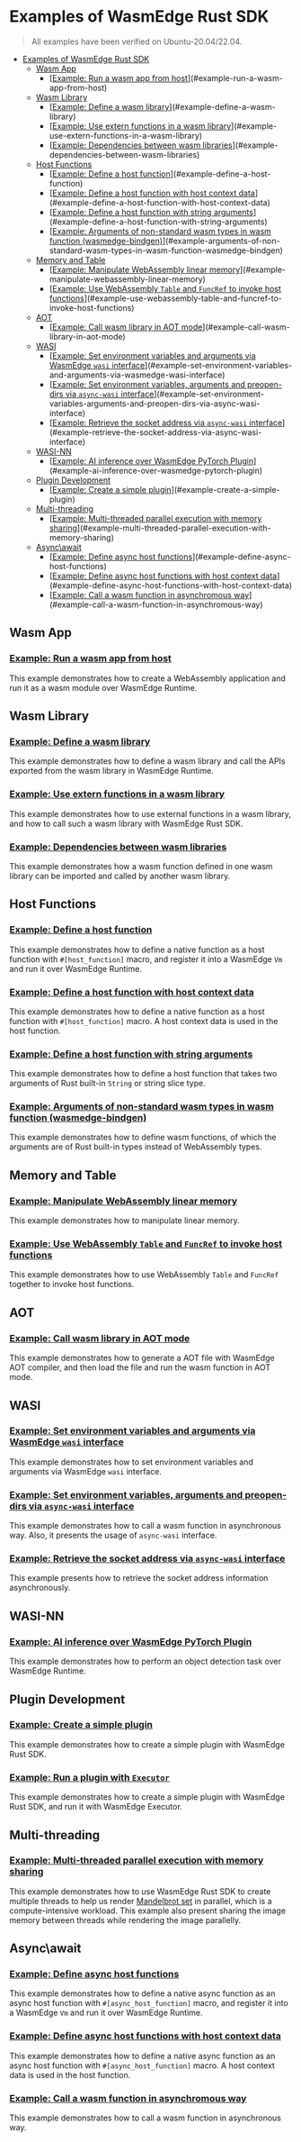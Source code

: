# Examples of WasmEdge Rust SDK

> All examples have been verified on Ubuntu-20.04/22.04.

- [Examples of WasmEdge Rust SDK](#examples-of-wasmedge-rust-sdk)
  - [Wasm App](#wasm-app)
    - [[Example: Run a wasm app from host](run-wasm-app-from-host)](#example-run-a-wasm-app-from-host)
  - [Wasm Library](#wasm-library)
    - [[Example: Define a wasm library](call-wasm-lib-from-host)](#example-define-a-wasm-library)
    - [[Example: Use extern functions in a wasm library](call-wasm-lib-with-external-deps)](#example-use-extern-functions-in-a-wasm-library)
    - [[Example: Dependencies between wasm libraries](load-module-in-module)](#example-dependencies-between-wasm-libraries)
  - [Host Functions](#host-functions)
    - [[Example: Define a host function](define-host-func)](#example-define-a-host-function)
    - [[Example: Define a host function with host context data](define-host-func-with-host-data)](#example-define-a-host-function-with-host-context-data)
    - [[Example: Define a host function with string arguments](define-host-func-with-string-args)](#example-define-a-host-function-with-string-arguments)
    - [[Example: Arguments of non-standard wasm types in wasm function (wasmedge-bindgen)](wasmedge-bindgen)](#example-arguments-of-non-standard-wasm-types-in-wasm-function-wasmedge-bindgen)
  - [Memory and Table](#memory-and-table)
    - [[Example: Manipulate WebAssembly linear memory](manipulate-linear-memory)](#example-manipulate-webassembly-linear-memory)
    - [[Example: Use WebAssembly `Table` and `FuncRef` to invoke host functions](table-and-funcref)](#example-use-webassembly-table-and-funcref-to-invoke-host-functions)
  - [AOT](#aot)
    - [[Example: Call wasm library in AOT mode](run-wasm-func-in-aot-mode)](#example-call-wasm-library-in-aot-mode)
  - [WASI](#wasi)
    - [[Example: Set environment variables and arguments via WasmEdge `wasi` interface](set-env-vars-via-wasi)](#example-set-environment-variables-and-arguments-via-wasmedge-wasi-interface)
    - [[Example: Set environment variables, arguments and preopen-dirs via `async-wasi` interface](async-wasi)](#example-set-environment-variables-arguments-and-preopen-dirs-via-async-wasi-interface)
    - [[Example: Retrieve the socket address via `async-wasi` interface](async-wasi-socket-addr)](#example-retrieve-the-socket-address-via-async-wasi-interface)
  - [WASI-NN](#wasi-nn)
    - [[Example: AI inference over WasmEdge PyTorch Plugin](object-detection-via-wasinn)](#example-ai-inference-over-wasmedge-pytorch-plugin)
  - [Plugin Development](#plugin-development)
    - [[Example: Create a simple plugin](simple-plugin)](#example-create-a-simple-plugin)
  - [Multi-threading](#multi-threading)
    - [[Example: Multi-threaded parallel execution with memory sharing](multi-threaded-parallel)](#example-multi-threaded-parallel-execution-with-memory-sharing)
  - [Async\await](#asyncawait)
    - [[Example: Define async host functions](define-async-host-func)](#example-define-async-host-functions)
    - [[Example: Define async host functions with host context data](define-async-host-func-with-host-data)](#example-define-async-host-functions-with-host-context-data)
    - [[Example: Call a wasm function in asynchromous way](async-wasi)](#example-call-a-wasm-function-in-asynchromous-way)

## Wasm App

### [Example: Run a wasm app from host](run-wasm-app-from-host)

This example demonstrates how to create a WebAssembly application and run it as a wasm module over WasmEdge Runtime.

## Wasm Library

### [Example: Define a wasm library](call-wasm-lib-from-host)

This example demonstrates how to define a wasm library and call the APIs exported from the wasm library in WasmEdge Runtime.

### [Example: Use extern functions in a wasm library](call-wasm-lib-with-external-deps)

This example demonstrates how to use external functions in a wasm library, and how to call such a wasm library with WasmEdge Rust SDK.

### [Example: Dependencies between wasm libraries](load-module-in-module)

This example demonstrates how a wasm function defined in one wasm library can be imported and called by another wasm library.

## Host Functions

### [Example: Define a host function](define-host-func)

This example demonstrates how to define a native function as a host function with `#[host_function]` macro, and register it into a WasmEdge `Vm` and run it over WasmEdge Runtime.

### [Example: Define a host function with host context data](define-host-func-with-host-data)

This example demonstrates how to define a native function as a host function with `#[host_function]` macro. A host context data is used in the host function.

### [Example: Define a host function with string arguments](define-host-func-with-string-args)

This example demonstrates how to define a host function that takes two arguments of Rust built-in `String` or string slice type.

### [Example: Arguments of non-standard wasm types in wasm function (wasmedge-bindgen)](wasmedge-bindgen)

This example demonstrates how to define wasm functions, of which the arguments are of Rust built-in types instead of WebAssembly types.

## Memory and Table

### [Example: Manipulate WebAssembly linear memory](manipulate-linear-memory)

This example demonstrates how to manipulate linear memory.

### [Example: Use WebAssembly `Table` and `FuncRef` to invoke host functions](table-and-funcref)

This example demonstrates how to use WebAssembly `Table` and `FuncRef` together to invoke host functions.

## AOT

### [Example: Call wasm library in AOT mode](run-wasm-func-in-aot-mode)

This example demonstrates how to generate a AOT file with WasmEdge AOT compiler, and then load the file and run the wasm function in AOT mode.

## WASI

### [Example: Set environment variables and arguments via WasmEdge `wasi` interface](set-env-vars-via-wasi)

This example demonstrates how to set environment variables and arguments via WasmEdge `wasi` interface.

### [Example: Set environment variables, arguments and preopen-dirs via `async-wasi` interface](async-wasi)

This example demonstrates how to call a wasm function in asynchronous way. Also, it presents the usage of `async-wasi` interface.

### [Example: Retrieve the socket address via `async-wasi` interface](async-wasi-socket-addr)

This example presents how to retrieve the socket address information asynchronously.

## WASI-NN

### [Example: AI inference over WasmEdge PyTorch Plugin](object-detection-via-wasinn)

This example demonstrates how to perform an object detection task over WasmEdge Runtime.

## Plugin Development

### [Example: Create a simple plugin](simple-plugin)

This example demonstrates how to create a simple plugin with WasmEdge Rust SDK.

### [Example: Run a plugin with `Executor`](simple-plugin-ext)

This example demonstrates how to create a simple plugin with WasmEdge Rust SDK, and run it with WasmEdge Executor.

## Multi-threading

### [Example: Multi-threaded parallel execution with memory sharing](multi-threaded-parallel)

This example demonstrates how to use WasmEdge Rust SDK to create multiple threads to help us render [Mandelbrot set](https://en.wikipedia.org/wiki/Mandelbrot_set) in parallel, which is a compute-intensive workload. This example also present sharing the image memory between threads while rendering the image parallelly.

## Async\await

### [Example: Define async host functions](define-async-host-func)

This example demonstrates how to define a native async function as an async host function with `#[async_host_function]` macro, and register it into a WasmEdge `Vm` and run it over WasmEdge Runtime.

### [Example: Define async host functions with host context data](define-async-host-func-with-host-data)

This example demonstrates how to define a native async function as an async host function with `#[async_host_function]` macro. A host context data is used in the host function.

### [Example: Call a wasm function in asynchromous way](async-wasi)

This example demonstrates how to call a wasm function in asynchronous way.
